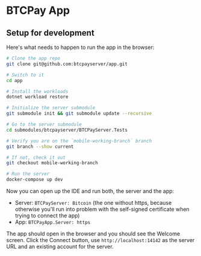 # BTCPay App

## Setup for development

Here's what needs to happen to run the app in the browser:

```bash
# Clone the app repo
git clone git@github.com:btcpayserver/app.git

# Switch to it
cd app

# Install the workloads
dotnet workload restore

# Initialize the server submodule
git submodule init && git submodule update --recursive

# Go to the server submodule
cd submodules/btcpayserver/BTCPayServer.Tests

# Verify you are on the `mobile-working-branch` branch
git branch --show current

# If not, check it out
git checkout mobile-working-branch

# Run the server
docker-compose up dev
```

Now you can open up the IDE and run both, the server and the app:

- Server: `BTCPayServer: Bitcoin` (the one without https, because otherwise you'll run into problem with the self-signed certificate when trying to connect the app)
- App: `BTCPayApp.Server: https`

The app should open in the browser and you should see the Welcome screen.
Click the Connect button, use `http://localhost:14142` as the server URL and an existing account for the server.
